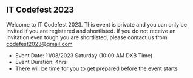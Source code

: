## IT Codefest 2023

Welcome to IT Codefest 2023. This event is private and you can only be invited if you are registered and shortlisted.
If you do not receive an invitation even tough you are shortlisted, please contact us from codefest2023@gmail.com

* Event Date: 11/03/2023 Saturday (10:00 AM DXB Time)
* Event Duration: 4hrs
* There will be time for you to get prepared before the event starts
